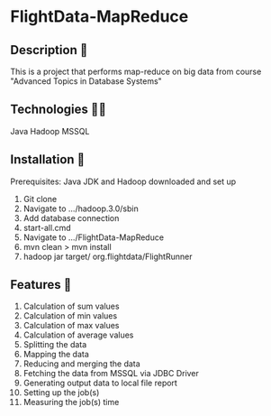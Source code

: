 # FlightData-MapReduce
## Description 📜

This is a project that performs map-reduce on big data from course "Advanced Topics in Database Systems"

## Technologies 👨‍💻

Java
Hadoop
MSSQL

## Installation 🏧
Prerequisites: Java JDK and Hadoop downloaded and set up
1. Git clone <project-path>
2. Navigate to .../hadoop.3.0/sbin
3. Add database connection
3. start-all.cmd
4. Navigate to .../FlightData-MapReduce
5. mvn clean > mvn install
6. hadoop jar target/<jar-snapshot> org.flightdata/FlightRunner

## Features 🎫

1. Calculation of sum values
2. Calculation of min values
3. Calculation of max values
4. Calculation of average values
5. Splitting the data
6. Mapping the data 
7. Reducing and merging the data
8. Fetching the data from MSSQL via JDBC Driver
9. Generating output data to local file report
10. Setting up the job(s)
11. Measuring the job(s) time
